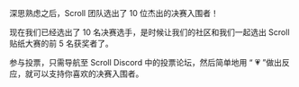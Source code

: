 深思熟虑之后，Scroll 团队选出了 10 位杰出的决赛入围者！


现在我们已经选出了 10 名决赛选手，是时候让我们的社区和我们一起选出 Scroll 贴纸大赛的前 5 名获奖者了。



参与投票，只需导航至 Scroll Discord 中的投票论坛，然后简单地用 “ 💗 ”做出反应，就可以支持你喜欢的决赛入围者。